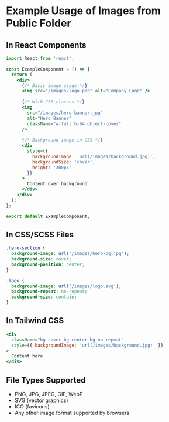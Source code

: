 # Example Usage of Images from Public Folder

## In React Components

```jsx
import React from 'react';

const ExampleComponent = () => {
  return (
    <div>
      {/* Basic image usage */}
      <img src="/images/logo.png" alt="Company Logo" />
      
      {/* With CSS classes */}
      <img 
        src="/images/hero-banner.jpg" 
        alt="Hero Banner"
        className="w-full h-64 object-cover"
      />
      
      {/* Background image in CSS */}
      <div 
        style={{ 
          backgroundImage: 'url(/images/background.jpg)',
          backgroundSize: 'cover',
          height: '300px'
        }}
      >
        Content over background
      </div>
    </div>
  );
};

export default ExampleComponent;
```

## In CSS/SCSS Files

```css
.hero-section {
  background-image: url('/images/hero-bg.jpg');
  background-size: cover;
  background-position: center;
}

.logo {
  background-image: url('/images/logo.svg');
  background-repeat: no-repeat;
  background-size: contain;
}
```

## In Tailwind CSS

```jsx
<div 
  className="bg-cover bg-center bg-no-repeat"
  style={{ backgroundImage: 'url(/images/background.jpg)' }}
>
  Content here
</div>
```

## File Types Supported

- PNG, JPG, JPEG, GIF, WebP
- SVG (vector graphics)
- ICO (favicons)
- Any other image format supported by browsers 